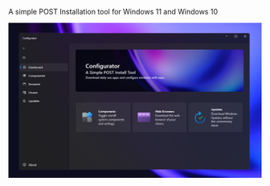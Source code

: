 A simple POST Installation tool for Windows 11 and Windows 10

![alt text](https://github.com/TheWorldOfPC/Configurator.NetCore/blob/main/Configurator/Assets/image.png?raw=true)
